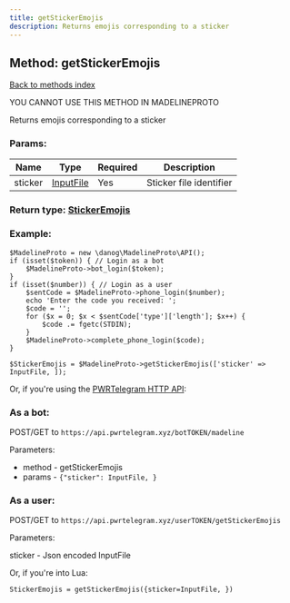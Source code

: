 ```yaml
---
title: getStickerEmojis
description: Returns emojis corresponding to a sticker
---
```

## Method: getStickerEmojis  
[Back to methods index](index.md)


YOU CANNOT USE THIS METHOD IN MADELINEPROTO


Returns emojis corresponding to a sticker

### Params:

| Name     |    Type       | Required | Description |
|----------|---------------|----------|-------------|
|sticker|[InputFile](../types/InputFile.md) | Yes|Sticker file identifier|


### Return type: [StickerEmojis](../types/StickerEmojis.md)

### Example:


```
$MadelineProto = new \danog\MadelineProto\API();
if (isset($token)) { // Login as a bot
    $MadelineProto->bot_login($token);
}
if (isset($number)) { // Login as a user
    $sentCode = $MadelineProto->phone_login($number);
    echo 'Enter the code you received: ';
    $code = '';
    for ($x = 0; $x < $sentCode['type']['length']; $x++) {
        $code .= fgetc(STDIN);
    }
    $MadelineProto->complete_phone_login($code);
}

$StickerEmojis = $MadelineProto->getStickerEmojis(['sticker' => InputFile, ]);
```

Or, if you're using the [PWRTelegram HTTP API](https://pwrtelegram.xyz):

### As a bot:

POST/GET to `https://api.pwrtelegram.xyz/botTOKEN/madeline`

Parameters:

* method - getStickerEmojis
* params - `{"sticker": InputFile, }`



### As a user:

POST/GET to `https://api.pwrtelegram.xyz/userTOKEN/getStickerEmojis`

Parameters:

sticker - Json encoded InputFile




Or, if you're into Lua:

```
StickerEmojis = getStickerEmojis({sticker=InputFile, })
```

